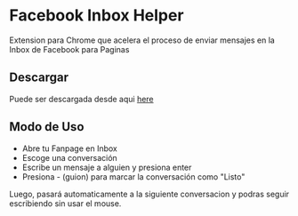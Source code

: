 # Facebook Inbox Helper

Extension para Chrome que acelera el proceso de enviar mensajes en la Inbox de Facebook para Paginas

## Descargar

Puede ser descargada desde aqui [here](https://chrome.google.com/webstore/detail/instant-json-editor/gdoboaloalmkjmjlglhlmefilhnpmmnl)

## Modo de Uso

- Abre tu Fanpage en Inbox
- Escoge una conversación
- Escribe un mensaje a alguien y presiona enter
- Presiona - (guion) para marcar la conversación como "Listo"

Luego, pasará automaticamente a la siguiente conversacion y podras seguir escribiendo sin usar el mouse.
